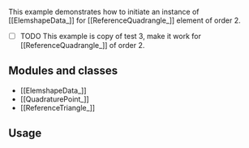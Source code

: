 This example demonstrates how to initiate an instance of [[ElemshapeData_]] for [[ReferenceQuadrangle_]] element of order 2.

- [ ] TODO This example is copy of test 3, make it work for [[ReferenceQuadrangle_]] of order 2.

## Modules and classes

- [[ElemshapeData_]]
- [[QuadraturePoint_]]
- [[ReferenceTriangle_]]

## Usage

